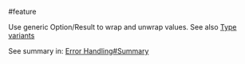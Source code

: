 #feature


Use generic Option/Result to wrap and unwrap values. See also [Type variants](Type%20variants.md)

See summary in:  [Error Handling#Summary](../Questions/solved/Error%20Handling.md#Summary)
